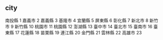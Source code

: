 ## city
南投縣 1
嘉義市 2
嘉義縣 3
基隆市 4
宜蘭縣 5
屏東縣 6
彰化縣 7
新北市 8
新竹市 9
新竹縣 10
桃園市 11
桃園縣 12
澎湖縣 13
臺中市 14
臺北市 15
臺南市 16
臺東縣 17
花蓮縣 18
苗栗縣 19
連江縣 20
金門縣 21
雲林縣 22
高雄市 23
